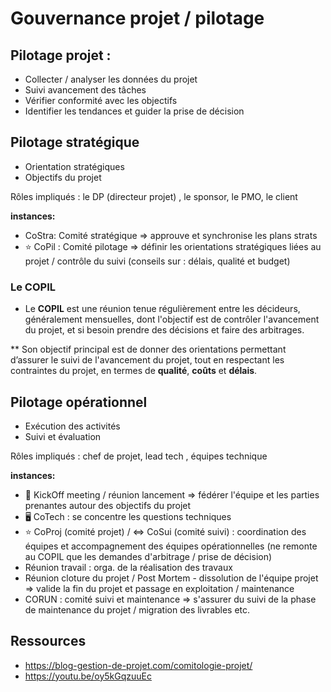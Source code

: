 # Gouvernance projet / pilotage

## Pilotage projet : 

- Collecter / analyser les données du projet 
- Suivi avancement des tâches
- Vérifier conformité avec les objectifs
- Identifier les tendances et guider la prise de décision
  
## Pilotage stratégique

* Orientation stratégiques
* Objectifs du projet

Rôles impliqués : le DP (directeur projet) , le sponsor, le PMO, le client

**instances:**
- CoStra: Comité stratégique => approuve et synchronise les plans strats 
- ⭐ CoPil : Comité pilotage => définir les orientations stratégiques liées au projet / contrôle du suivi (conseils sur  : délais, qualité et budget)

### Le COPIL 

* Le **COPIL** est une réunion tenue régulièrement entre les décideurs, généralement mensuelles, dont l'objectif est de contrôler l'avancement du projet, et si besoin prendre des décisions et faire des arbitrages.

** Son objectif principal est de donner des orientations permettant d’assurer le suivi de l'avancement du projet, tout en respectant les contraintes du projet, en termes de **qualité**, **coûts** et **délais**.

## Pilotage opérationnel

* Exécution des activités
* Suivi et évaluation

Rôles impliqués :  chef de projet, lead tech , équipes technique 

**instances:**
- 👟 KickOff meeting / réunion lancement => fédérer l'équipe et les parties prenantes autour des objectifs du projet
- 🖥️ CoTech : se concentre les questions techniques
- ⭐ CoProj (comité projet) / <=> CoSui (comité suivi)  :  coordination des équipes et accompagnement des équipes opérationnelles (ne remonte au COPIL que les demandes d'arbitrage / prise de décision) 
- Réunion travail : orga. de la réalisation des travaux
- Réunion cloture du projet / Post Mortem - dissolution de l'équipe projet => valide la fin du projet et passage en exploitation / maintenance
- CORUN : comité suivi et maintenance => s'assurer du suivi de la phase de maintenance du projet / migration des livrables etc.

## Ressources
- https://blog-gestion-de-projet.com/comitologie-projet/
- https://youtu.be/oy5kGqzuuEc

